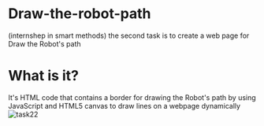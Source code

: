 # Draw-the-robot-path
(internshep in smart methods) the second task is to create a web page for Draw the Robot's path 
# What is it?
It's HTML code that contains a border for drawing the Robot's path by using JavaScript and HTML5 canvas to draw lines on a webpage dynamically
![task22](https://github.com/khuludsh/Draw-the-robot-path/assets/140037879/e01f6dcc-127d-4ebc-89c9-f69b80ca9bbb)
